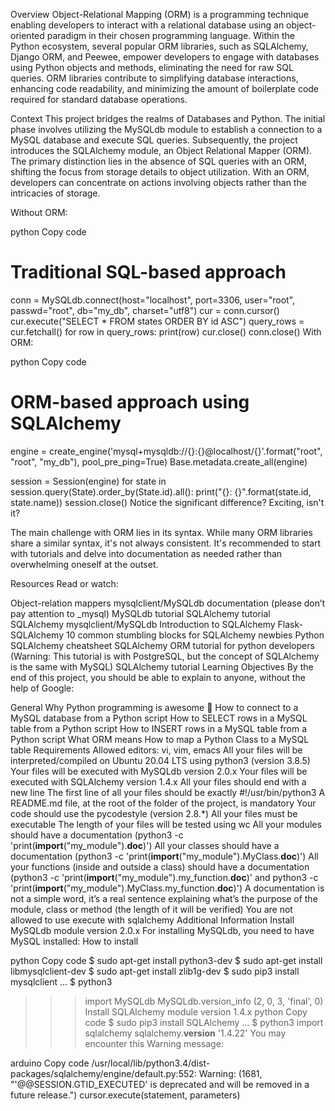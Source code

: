   Overview
Object-Relational Mapping (ORM) is a programming technique enabling developers to interact with a relational database using an object-oriented paradigm in their chosen programming language. Within the Python ecosystem, several popular ORM libraries, such as SQLAlchemy, Django ORM, and Peewee, empower developers to engage with databases using Python objects and methods, eliminating the need for raw SQL queries. ORM libraries contribute to simplifying database interactions, enhancing code readability, and minimizing the amount of boilerplate code required for standard database operations.

Context
This project bridges the realms of Databases and Python. The initial phase involves utilizing the MySQLdb module to establish a connection to a MySQL database and execute SQL queries. Subsequently, the project introduces the SQLAlchemy module, an Object Relational Mapper (ORM). The primary distinction lies in the absence of SQL queries with an ORM, shifting the focus from storage details to object utilization. With an ORM, developers can concentrate on actions involving objects rather than the intricacies of storage.

Without ORM:

python
Copy code
# Traditional SQL-based approach
conn = MySQLdb.connect(host="localhost", port=3306, user="root", passwd="root", db="my_db", charset="utf8")
cur = conn.cursor()
cur.execute("SELECT * FROM states ORDER BY id ASC")
query_rows = cur.fetchall()
for row in query_rows:
    print(row)
cur.close()
conn.close()
With ORM:

python
Copy code
# ORM-based approach using SQLAlchemy
engine = create_engine('mysql+mysqldb://{}:{}@localhost/{}'.format("root", "root", "my_db"), pool_pre_ping=True)
Base.metadata.create_all(engine)

session = Session(engine)
for state in session.query(State).order_by(State.id).all():
    print("{}: {}".format(state.id, state.name))
session.close()
Notice the significant difference? Exciting, isn't it?

The main challenge with ORM lies in its syntax. While many ORM libraries share a similar syntax, it's not always consistent. It's recommended to start with tutorials and delve into documentation as needed rather than overwhelming oneself at the outset.

Resources
Read or watch:

Object-relation mappers
mysqlclient/MySQLdb documentation (please don’t pay attention to _mysql)
MySQLdb tutorial
SQLAlchemy tutorial
SQLAlchemy
mysqlclient/MySQLdb
Introduction to SQLAlchemy
Flask-SQLAlchemy
10 common stumbling blocks for SQLAlchemy newbies
Python SQLAlchemy cheatsheet
SQLAlchemy ORM tutorial for python developers (Warning: This tutorial is with PostgreSQL, but the concept of SQLAlchemy is the same with MySQL)
SQLAlchemy tutorial
Learning Objectives
By the end of this project, you should be able to explain to anyone, without the help of Google:

General
 Why Python programming is awesome :tada:
 How to connect to a MySQL database from a Python script
 How to SELECT rows in a MySQL table from a Python script
 How to INSERT rows in a MySQL table from a Python script
 What ORM means
 How to map a Python Class to a MySQL table
Requirements
Allowed editors: vi, vim, emacs
All your files will be interpreted/compiled on Ubuntu 20.04 LTS using python3 (version 3.8.5)
Your files will be executed with MySQLdb version 2.0.x
Your files will be executed with SQLAlchemy version 1.4.x
All your files should end with a new line
The first line of all your files should be exactly #!/usr/bin/python3
A README.md file, at the root of the folder of the project, is mandatory
Your code should use the pycodestyle (version 2.8.*)
All your files must be executable
The length of your files will be tested using wc
All your modules should have a documentation (python3 -c 'print(__import__("my_module").__doc__)')
All your classes should have a documentation (python3 -c 'print(__import__("my_module").MyClass.__doc__)')
All your functions (inside and outside a class) should have a documentation (python3 -c 'print(__import__("my_module").my_function.__doc__)' and python3 -c 'print(__import__("my_module").MyClass.my_function.__doc__)')
A documentation is not a simple word, it’s a real sentence explaining what’s the purpose of the module, class or method (the length of it will be verified)
You are not allowed to use execute with sqlalchemy
Additional Information
Install MySQLdb module version 2.0.x
For installing MySQLdb, you need to have MySQL installed: How to install

python
Copy code
$ sudo apt-get install python3-dev
$ sudo apt-get install libmysqlclient-dev
$ sudo apt-get install zlib1g-dev
$ sudo pip3 install mysqlclient
...
$ python3
>>> import MySQLdb
>>> MySQLdb.version_info 
(2, 0, 3, 'final', 0)
Install SQLAlchemy module version 1.4.x
python
Copy code
$ sudo pip3 install SQLAlchemy
...
$ python3
>>> import sqlalchemy
>>> sqlalchemy.__version__ 
'1.4.22'
You may encounter this Warning message:

arduino
Copy code
/usr/local/lib/python3.4/dist-packages/sqlalchemy/engine/default.py:552: Warning: (1681, "'@@SESSION.GTID_EXECUTED' is deprecated and will be removed in a future release.")
  cursor.execute(statement, parameters)  